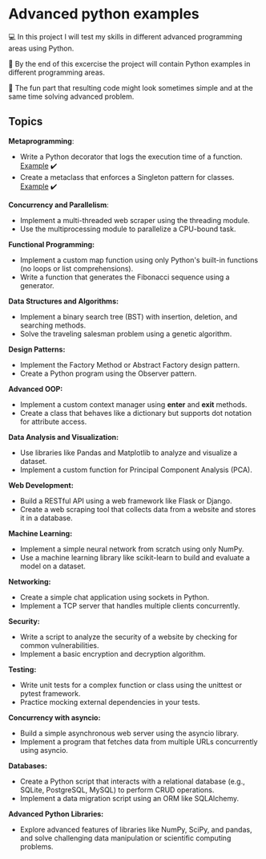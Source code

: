 # Advanced python examples

💻 In this project I will test my skills in different advanced programming areas using Python.

🥇 By the end of this excercise the project will contain Python examples in different programming areas.

🙂 The fun part that resulting code might look sometimes simple and at the same time solving advanced problem.

## Topics

**Metaprogramming**:
* Write a Python decorator that logs the execution time of a function. [Example](./metaprogramming/log-exec-time.py) ✔️
* Create a metaclass that enforces a Singleton pattern for classes. [Example](./metaprogramming/singleton.py) ✔️

**Concurrency and Parallelism**:
* Implement a multi-threaded web scraper using the threading module.
* Use the multiprocessing module to parallelize a CPU-bound task.

**Functional Programming:**
* Implement a custom map function using only Python's built-in functions (no loops or list comprehensions).
* Write a function that generates the Fibonacci sequence using a generator.

**Data Structures and Algorithms:**
* Implement a binary search tree (BST) with insertion, deletion, and searching methods.
* Solve the traveling salesman problem using a genetic algorithm.

**Design Patterns:**
* Implement the Factory Method or Abstract Factory design pattern.
* Create a Python program using the Observer pattern.

**Advanced OOP:**
* Implement a custom context manager using __enter__ and __exit__ methods.
*  Create a class that behaves like a dictionary but supports dot notation for attribute access.

**Data Analysis and Visualization:**
* Use libraries like Pandas and Matplotlib to analyze and visualize a dataset.
* Implement a custom function for Principal Component Analysis (PCA).

**Web Development:**
* Build a RESTful API using a web framework like Flask or Django.
* Create a web scraping tool that collects data from a website and stores it in a database.

**Machine Learning:**
* Implement a simple neural network from scratch using only NumPy.
* Use a machine learning library like scikit-learn to build and evaluate a model on a dataset.

**Networking:**
* Create a simple chat application using sockets in Python.
* Implement a TCP server that handles multiple clients concurrently.

**Security:**
* Write a script to analyze the security of a website by checking for common vulnerabilities.
* Implement a basic encryption and decryption algorithm.

**Testing:**
* Write unit tests for a complex function or class using the unittest or pytest framework.
* Practice mocking external dependencies in your tests.

**Concurrency with asyncio:**
* Build a simple asynchronous web server using the asyncio library.
* Implement a program that fetches data from multiple URLs concurrently using asyncio.

**Databases:**
* Create a Python script that interacts with a relational database (e.g., SQLite, PostgreSQL, MySQL) to perform CRUD operations.
* Implement a data migration script using an ORM like SQLAlchemy.

**Advanced Python Libraries:**
* Explore advanced features of libraries like NumPy, SciPy, and pandas, and solve challenging data manipulation or scientific computing problems.
